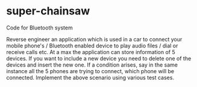 # super-chainsaw
Code for Bluetooth system

Reverse engineer an application which is used in a car to connect your mobile phone's / Bluetooth enabled device to play audio files / dial or receive calls etc. At a max the application can store information of 5 devices. If you want to include a new device you need to delete one of the devices and insert the new one. If a condition arises, say in the same instance all the 5 phones are trying to connect, which phone will be connected. Implement the above scenario using various test cases.  
